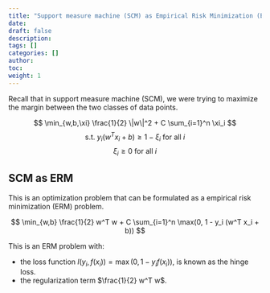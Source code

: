 ```yaml
---
title: "Support measure machine (SCM) as Empirical Risk Minimization (ERM)"
date:
draft: false
description:
tags: []
categories: []
author:
toc:
weight: 1
---
```


Recall that in support measure machine (SCM), we were trying to maximize the margin between the two classes of data points.

$$ \min_{w,b,\xi} \frac{1}{2} \|w\|^2 + C \sum_{i=1}^n \xi_i $$
$$ \text{s.t. } y_i (w^T x_i + b) \geq 1 - \xi_i \text{ for all } i $$
$$ \xi_i \geq 0 \text{ for all } i $$

## SCM as ERM
This is an optimization problem that can be formulated as a empirical risk minimization (ERM) problem.

$$ \min_{w,b} \frac{1}{2} w^T w + C \sum_{i=1}^n \max(0, 1 - y_i (w^T x_i + b)) $$

This is an ERM problem with:
- the loss function $l(y_i, f(x_i)) = \max(0, 1 - y_i f(x_i))$, is known as the hinge loss.
- the regularization term $\frac{1}{2} w^T w$.

